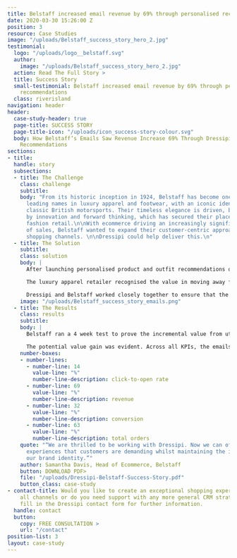 ```yaml
---
title: Belstaff increased email revenue by 69% through personalised recommendations
date: 2020-03-30 15:26:00 Z
position: 3
resource: Case Studies
image: "/uploads/Belstaff_success_story_hero_2.jpg"
testimonial:
  logo: "/uploads/logo__belstaff.svg"
  author:
    image: "/uploads/Belstaff_success_story_hero_2.jpg"
  action: Read The Full Story >
  title: Success Story
  small-testimonial: Belstaff increased email revenue by 69% through personalised
    recommendations
  class: riverisland
navigation: header
header:
  case-study-header: true
  page-title: SUCCESS STORY
  page-title-icon: "/uploads/icon_success-story-colour.svg"
  body: How Belstaff’s Emails Saw Revenue Increase 69% Through Dressipi’s Personalised
    Recommendations
sections:
- title: 
  handle: story
  subsections:
  - title: The Challenge
    class: challenge
    subtitle: 
    body: "From its historic inception in 1924, Belstaff has become one of the UK’s
      leading names in luxury apparel and footwear, with an iconic identity tied to
      classic British motorsports. Their timeless elegance is driven, behind the scenes,
      by innovation and forward thinking, which has secured their place in luxury
      fashion retail.\n\nWith ecommerce driving an increasingly significant proportion
      of sales, Belstaff wanted to expand their customer-centric approach across all
      shopping channels. \n\nDressipi could help deliver this.\n"
  - title: The Solution
    subtitle: 
    class: solution
    body: |
      After launching personalised product and outfit recommendations on both the homepage and PDP, Belstaff had seen how Dressipi’s recommendation API’s could help them to implement a truly exceptional shopping experience. The next step was for Belstaff to start testing Dressipi’s personalised emails.

      The luxury apparel retailer recognised the value in moving away from outdated and often counterproductive ‘batch and blast’. So, by simply injecting Dressipi’s API’s into their existing ESP, they created truly personalised emails that engage and inspire their customers.

      Dressipi and Belstaff worked closely together to ensure that the iconic Belstaff brand DNA was understood and captured in Dressipi’s algorithms. Brand DNA is especially essential for luxury retailers so it was important that the recommendations in the emails integrate seamlessly with Belstaff’s look and feel.
    image: "/uploads/Belstaff_success_story_emails.png"
  - title: The Results
    class: results
    subtitle: 
    body: |
      Belstaff ran a 4 week test to prove the incremental value from utilising the Dressipi tool in emails with 50% of customers seeing Dressipi recommended products and the other 50% non-personalised.

      The potential value gain was evident. Across all KPIs, the emails that featured Dressipi recommendations outperformed those that did not. Click-To-Open Rate was up by 14%, Revenue was up 69%, Conversion was 32% higher and Total Orders were 63% higher than the non-personalised emails.
    number-boxes:
    - number-lines:
      - number-line: 14
        value-line: "%"
        number-line-description: click-to-open rate
      - number-line: 69
        value-line: "%"
        number-line-description: revenue
      - number-line: 32
        value-line: "%"
        number-line-description: conversion
      - number-line: 63
        value-line: "%"
        number-line-description: total orders
    quote: "“We are thrilled to be working with Dressipi. Now we can offer the shopping
      experiences that customers are demanding whilst maintaining the integrity of
      our brand identity.”"
    author: Samantha Davis, Head of Ecommerce, Belstaff
    button: DOWNLOAD PDF>
    file: "/uploads/Dressipi-Belstaff-Success-Story.pdf"
    button_class: case-study
- contact-title: Would you like to create an exceptional shopping experience across
    all channels or do you need support with any more general CRM strategies? Please
    fill in the Dressipi contact form for further information.
  handle: contact
  button:
    copy: FREE CONSULTATION >
    url: "/contact"
position-list: 3
layout: case-study
---
```


